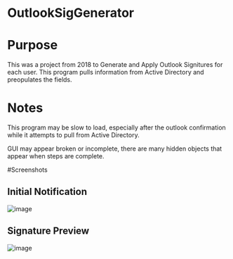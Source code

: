 # OutlookSigGenerator

# Purpose

This was a project from 2018 to Generate and Apply Outlook Signitures for each user.
This program pulls information from Active Directory and preopulates the fields.

# Notes

This program may be slow to load, especially after the outlook confirmation while it attempts to pull from Active Directory.

GUI may appear broken or incomplete, there are many hidden objects that appear when steps are complete.


#Screenshots

## Initial Notification

![image](https://user-images.githubusercontent.com/6328474/162611067-9cd0478c-7c7d-41b7-87ff-1c750c1ce9a4.png)

## Signature Preview

![image](https://user-images.githubusercontent.com/6328474/162611155-44f9add3-c0a0-46b7-aa51-10f7c77be885.png)
